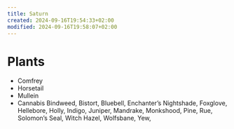```yaml
---
title: Saturn
created: 2024-09-16T19:54:33+02:00
modified: 2024-09-16T19:58:07+02:00
---
```


# Plants
- Comfrey
- Horsetail
- Mullein
- Cannabis
Bindweed, Bistort, Bluebell, Enchanter’s Nightshade, Foxglove, Hellebore, Holly, Indigo, Juniper, Mandrake, Monkshood, Pine, Rue, Solomon’s Seal, Witch Hazel, Wolfsbane, Yew,
